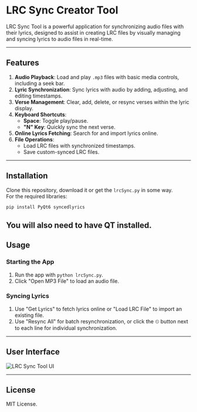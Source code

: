 # LRC Sync Creator Tool

LRC Sync Tool is a powerful application for synchronizing audio files with their lyrics, designed to assist in creating LRC files by visually managing and syncing lyrics to audio files in real-time. 

---

## Features

1. **Audio Playback**: Load and play `.mp3` files with basic media controls, including a seek bar.
2. **Lyric Synchronization**: Sync lyrics with audio by adding, adjusting, and editing timestamps.
3. **Verse Management**: Clear, add, delete, or resync verses within the lyric display.
4. **Keyboard Shortcuts**:
    - **Space**: Toggle play/pause.
    - **"N" Key**: Quickly sync the next verse.
5. **Online Lyrics Fetching**: Search for and import lyrics online.
6. **File Operations**:
    - Load LRC files with synchronized timestamps.
    - Save custom-synced LRC files.

---

## Installation
Clone this repository, download it or get the `lrcSync.py` in some way.  
For the required libraries:
```bash
pip install PyQt6 syncedlyrics
```
You will also need to have QT installed.
---

## Usage

### Starting the App
1. Run the app with `python lrcSync.py`.
2. Click "Open MP3 File" to load an audio file.

### Syncing Lyrics
1. Use "Get Lyrics" to fetch lyrics online or "Load LRC File" to import an existing file.
2. Use "Resync All" for batch resynchronization, or click the ⏲ button next to each line for individual synchronization.

---

## User Interface

![LRC Sync Tool UI](#)

---

## License

MIT License.
